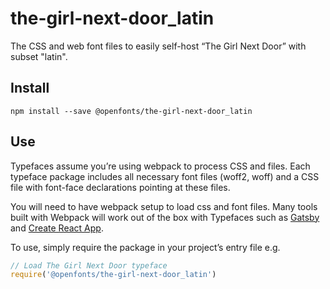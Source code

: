
# the-girl-next-door_latin

The CSS and web font files to easily self-host “The Girl Next Door” with subset "latin".

## Install

`npm install --save @openfonts/the-girl-next-door_latin`

## Use

Typefaces assume you’re using webpack to process CSS and files. Each typeface
package includes all necessary font files (woff2, woff) and a CSS file with
font-face declarations pointing at these files.

You will need to have webpack setup to load css and font files. Many tools built
with Webpack will work out of the box with Typefaces such as [Gatsby](https://github.com/gatsbyjs/gatsby)
and [Create React App](https://github.com/facebookincubator/create-react-app).

To use, simply require the package in your project’s entry file e.g.

```javascript
// Load The Girl Next Door typeface
require('@openfonts/the-girl-next-door_latin')
```

